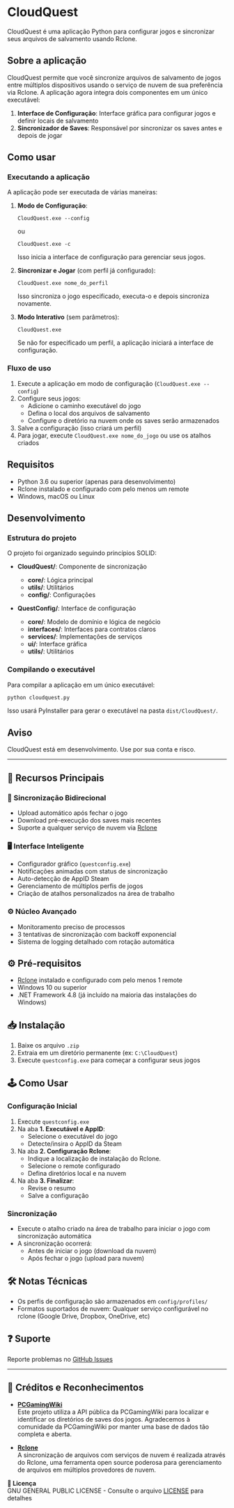 # CloudQuest

CloudQuest é uma aplicação Python para configurar jogos e sincronizar seus arquivos de salvamento usando Rclone.

## Sobre a aplicação

CloudQuest permite que você sincronize arquivos de salvamento de jogos entre múltiplos dispositivos usando o serviço de nuvem de sua preferência via Rclone. A aplicação agora integra dois componentes em um único executável:

1. **Interface de Configuração**: Interface gráfica para configurar jogos e definir locais de salvamento
2. **Sincronizador de Saves**: Responsável por sincronizar os saves antes e depois de jogar

## Como usar

### Executando a aplicação

A aplicação pode ser executada de várias maneiras:

1. **Modo de Configuração**:
   ```
   CloudQuest.exe --config
   ```
   ou
   ```
   CloudQuest.exe -c
   ```
   Isso inicia a interface de configuração para gerenciar seus jogos.

2. **Sincronizar e Jogar** (com perfil já configurado):
   ```
   CloudQuest.exe nome_do_perfil
   ```
   Isso sincroniza o jogo especificado, executa-o e depois sincroniza novamente.

3. **Modo Interativo** (sem parâmetros):
   ```
   CloudQuest.exe
   ```
   Se não for especificado um perfil, a aplicação iniciará a interface de configuração.

### Fluxo de uso

1. Execute a aplicação em modo de configuração (`CloudQuest.exe --config`)
2. Configure seus jogos:
   - Adicione o caminho executável do jogo
   - Defina o local dos arquivos de salvamento
   - Configure o diretório na nuvem onde os saves serão armazenados
3. Salve a configuração (isso criará um perfil)
4. Para jogar, execute `CloudQuest.exe nome_do_jogo` ou use os atalhos criados

## Requisitos

- Python 3.6 ou superior (apenas para desenvolvimento)
- Rclone instalado e configurado com pelo menos um remote
- Windows, macOS ou Linux

## Desenvolvimento

### Estrutura do projeto

O projeto foi organizado seguindo princípios SOLID:

- **CloudQuest/**: Componente de sincronização
  - **core/**: Lógica principal
  - **utils/**: Utilitários
  - **config/**: Configurações

- **QuestConfig/**: Interface de configuração
  - **core/**: Modelo de domínio e lógica de negócio
  - **interfaces/**: Interfaces para contratos claros
  - **services/**: Implementações de serviços
  - **ui/**: Interface gráfica
  - **utils/**: Utilitários

### Compilando o executável

Para compilar a aplicação em um único executável:

```bash
python cloudquest.py
```

Isso usará PyInstaller para gerar o executável na pasta `dist/CloudQuest/`.

## Aviso

CloudQuest está em desenvolvimento. Use por sua conta e risco.

---

## 🌟 Recursos Principais
### 🔄 Sincronização Bidirecional
- Upload automático após fechar o jogo
- Download pré-execução dos saves mais recentes
- Suporte a qualquer serviço de nuvem via [Rclone](https://rclone.org/)

### 🖥 Interface Inteligente
- Configurador gráfico (`questconfig.exe`)
- Notificações animadas com status de sincronização
- Auto-detecção de AppID Steam
- Gerenciamento de múltiplos perfis de jogos
- Criação de atalhos personalizados na área de trabalho

### ⚙️ Núcleo Avançado
- Monitoramento preciso de processos
- 3 tentativas de sincronização com backoff exponencial
- Sistema de logging detalhado com rotação automática

## ⚙️ Pré-requisitos
- [Rclone](https://rclone.org/) instalado e configurado com pelo menos 1 remote
- Windows 10 ou superior
- .NET Framework 4.8 (já incluído na maioria das instalações do Windows)

## 📥 Instalação
1. Baixe os arquivo `.zip`
2. Extraia em um diretório permanente (ex: `C:\CloudQuest`)
3. Execute `questconfig.exe` para começar a configurar seus jogos

## 🕹 Como Usar
### Configuração Inicial
1. Execute `questconfig.exe`
2. Na aba **1. Executável e AppID**:
   - Selecione o executável do jogo
   - Detecte/insira o AppID da Steam
3. Na aba **2. Configuração Rclone**:
   - Indique a localização de instalação do Rclone.
   - Selecione o remote configurado
   - Defina diretórios local e na nuvem
4. Na aba **3. Finalizar**:
   - Revise o resumo
   - Salve a configuração

### Sincronização
- Execute o atalho criado na área de trabalho para iniciar o jogo com sincronização automática
- A sincronização ocorrerá:
  - Antes de iniciar o jogo (download da nuvem)
  - Após fechar o jogo (upload para nuvem)

## 🛠 Notas Técnicas
- Os perfis de configuração são armazenados em `config/profiles/`
- Formatos suportados de nuvem: Qualquer serviço configurável no rclone (Google Drive, Dropbox, OneDrive, etc)

## ❓ Suporte
Reporte problemas no [GitHub Issues](https://github.com/Mallor705/CloudQuest/issues)

---

## 📝 Créditos e Reconhecimentos

- **[PCGamingWiki](https://www.pcgamingwiki.com/)**  
  Este projeto utiliza a API pública da PCGamingWiki para localizar e identificar os diretórios de saves dos jogos. Agradecemos à comunidade da PCGamingWiki por manter uma base de dados tão completa e aberta.

- **[Rclone](https://rclone.org/)**  
  A sincronização de arquivos com serviços de nuvem é realizada através do Rclone, uma ferramenta open source poderosa para gerenciamento de arquivos em múltiplos provedores de nuvem.

**📜 Licença**  
 GNU GENERAL PUBLIC LICENSE - Consulte o arquivo [LICENSE](LICENSE) para detalhes